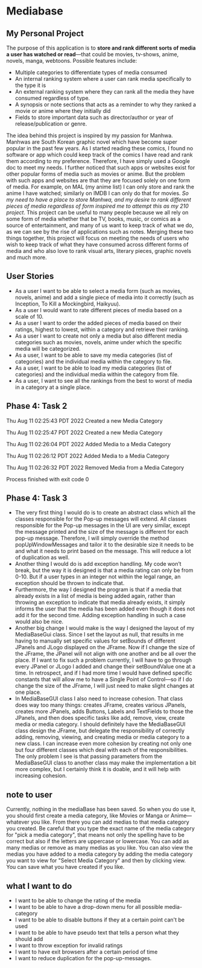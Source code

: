 # Mediabase
## My Personal Project

The purpose of this application is to **store and rank different sorts of media a user has watched or read**—that could 
be movies, tv-shows, anime, novels, manga, webtoons. Possible features include:
- Multiple categories to differentiate types of media consumed
- An internal ranking system where a user can rank media specifically to the type it is 
- An external ranking system where they can rank all the media they have consumed regardless of type. 
- A synopsis or note sections that acts as a reminder to why they ranked a movie or anime where they initially did
- Fields to store important data such as director/author or year of release/publication or genre.

The idea behind this project is inspired by my passion for Manhwa. Manhwas are South Korean graphic novel which have 
become super popular in the past few years. As I started reading these comics, I found no software or app which could 
keep track of the comics I have read and rank them according to my preference. Therefore, I have simply used a Google 
doc to meet my needs. I further noticed that such apps or websites exist for other popular forms of media such as 
movies or anime. But the problem with such apps and websites are that they are focused solely on one form of media. For 
example, on MAL (my anime list) I can only store and rank the anime I have watched; similarly on IMDB I can only do 
that for movies. *So my need to have a place to store Manhwa, and my desire to rank different pieces of media regardless
of form inspired me to attempt this as my 210 project*. This project can be useful to many people because we all rely on
some form of media whether that be TV, books, music, or comics as a source of entertainment, and many of us want to
keep track of what we do, as we can see by the rise of applications such as notes. Merging these two things together, 
this project will focus on meeting the needs of users who wish to keep track of what they have consumed across 
different forms of media and who also love to rank visual arts, literary pieces, graphic novels and much more.


## User Stories
- As a user I want to be able to select a media form (such as movies, novels, anime) and add a single piece of media 
into it correctly (such as Inception, To Kill a Mockingbird, Haikyuu).
- As a user I would want to rate different pieces of media based on a scale of 10. 
- As a user I want to order the added pieces of media based on their ratings, highest to lowest, within a category and 
  retrieve their ranking. 
- As a user I want to create not only a media but also different media categories such as movies, novels, anime under 
  which the specific media will be categorized.
- As a user, I want to be able to save my media categories (list of categories) and the individual media within the 
  category to file. 
- As a user, I want to be able to load my media categories (list of categories) and the individual media within the 
  category from file.
- As a user, I want to see all the rankings from the best to worst of media in a category at a single place.



## Phase 4: Task 2
Thu Aug 11 02:25:43 PDT 2022
Created a new Media Category

Thu Aug 11 02:25:47 PDT 2022
Created a new Media Category

Thu Aug 11 02:26:04 PDT 2022
Added Media to a Media Category

Thu Aug 11 02:26:12 PDT 2022
Added Media to a Media Category

Thu Aug 11 02:26:32 PDT 2022
Removed Media from a Media Category


Process finished with exit code 0


## Phase 4: Task 3
- The very first thing I would do is to create an abstract class which all the classes responsible for the Pop-up 
messages will extend. All classes responsible for the Pop-up messages in the UI are very similar, except the message
printed and the size of the message is different for each pop-up message. Therefore, I will simply override the method 
popUpWindowMessages and tailor it to the desirable size it needs to be and what it needs to print based on the message.
This will reduce a lot of duplication as well.
- Another thing I would do is add exception handling. My code won’t break, but the way it is designed is that a media 
rating can only be from 0-10. But if a user types in an integer not within the legal range, an exception should be 
thrown to indicate that.  
- Furthermore, the way I designed the program is that if a media that already exists in a list of media is being added
again, rather than throwing an exception to indicate that media already exists, it simply informs the user that the 
media has been added even though it does not add it for the second time. Adding exception handling in such a case would 
also be nice. 
- Another big change I would make is the way I designed the layout of my MediaBaseGui class. Since I set the layout as 
null, that results in me having to manually set specific values for setBounds of different JPanels and JLogo displayed 
on the JFrame.  Now if I change the size of the JFrame, the JPanel will not align with one another and be all over the 
place. If I want to fix such a problem currently, I will have to go through every JPanel or JLogo I added and change 
their setBoundValue one at a time. In retrospect, and if I had more time I would have defined specific constants that 
will allow me to have a Single Point of Control—so if I do change the size of the JFrame, I will just need to make 
slight changes at one place.
- In MediaBaseGUI class I also need to increase cohesion. That class does way too many things: creates JFrame, creates
various JPanels, creates more JPanels, adds Buttons, Labels and TextFields to those the JPanels, and then does specific
tasks like add, remove, view, create media or media category. I should definitely have the MediaBaseGUI class design 
the JFrame, but delegate the responsibility of correctly adding, removing, viewing, and creating media or media 
category to a new class. I can increase even more cohesion by creating not only one but four different classes which 
deal with each of the responsibilities. The only problem I see is that passing parameters from the MediaBaseGUI class 
to another class may make the implementation a bit more complex, but I certainly think it is doable, and it will help
with increasing cohesion.


## note to user
Currently, nothing in the mediaBase has been saved. So when you do use it, you should first create a media category, 
like Movies or Manga or Anime—whatever you like. From there you can add medias to that media category you created. Be
careful that you type the exact name of the media category for "pick a media category", that means not only the spelling
have to be correct but also if the letters are uppercase or lowercase. You can add as many medias or remove as many
medias as you like. You can also view the medias you have added to a media category by adding the media category you 
want to view for "Select Media Category" and then by clicking view. You can save what you have created if you like. 

## what I want to do
- I want to be able to change the rating of the media
- I want to be able to have a drop-down menu for all possible media-category
- I want to be able to disable buttons if they at a certain point can't be used
- I want to be able to have pseudo text that tells a person what they should add
- I want to throw exception for invalid ratings
- I want to have exit browsers after a certain period of time
- I want to reduce duplication for the pop-up-messages.


